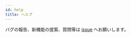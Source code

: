 ```yaml
---
id: help
title: ヘルプ
---
```


バグの報告、新機能の提案、質問等は
<u>[issue](https://github.com/murosan/shogi-board/issues)</u> へお願いします。
